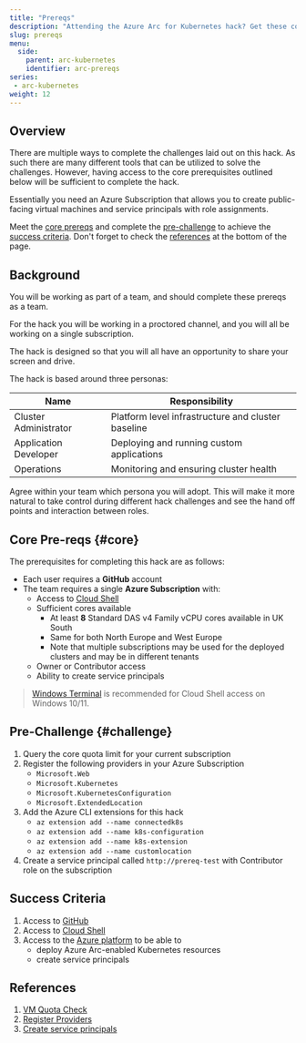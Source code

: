 ```yaml
---
title: "Prereqs"
description: "Attending the Azure Arc for Kubernetes hack? Get these completed before it starts."
slug: prereqs
menu:
  side:
    parent: arc-kubernetes
    identifier: arc-prereqs
series:
 - arc-kubernetes
weight: 12
---
```


## Overview

There are multiple ways to complete the challenges laid out on this hack. As such there are many different tools that can be utilized to solve the challenges. However, having access to the core prerequisites outlined below will be sufficient to complete the hack.

Essentially you need an Azure Subscription that allows you to create public-facing virtual machines and service principals with role assignments.

Meet the [core prereqs](#core) and complete the [pre-challenge](#challenge) to achieve the [success criteria](#success-criteria). Don't forget to check the [references](#references) at the bottom of the page.

## Background

You will be working as part of a team, and should complete these prereqs as a team.

For the hack you will be working in a proctored channel, and you will all be working on a single subscription.

The hack is designed so that you will all have an opportunity to share your screen and drive.

The hack is based around three personas:

| **Name** | **Responsibility** |
|---|---|
| Cluster Administrator | Platform level infrastructure and cluster baseline |
| Application Developer | Deploying and running custom applications |
| Operations | Monitoring and ensuring cluster health |

Agree within your team which persona you will adopt. This will make it more natural to take control during different hack challenges and see the hand off points and interaction between roles.

## Core Pre-reqs {#core}

The prerequisites for completing this hack are as follows:

* Each user requires a **GitHub** account
* The team requires a single **Azure Subscription** with:
  * Access to [Cloud Shell](https://shell.azure.com/bash)
  * Sufficient cores available
    * At least **8** Standard DAS v4 Family vCPU cores available in UK South
    * Same for both North Europe and West Europe
    * Note that multiple subscriptions may be used for the deployed clusters and may be in different tenants
  * Owner or Contributor access
  * Ability to create service principals

> [Windows Terminal](https://aka.ms/terminal) is recommended for Cloud Shell access on Windows 10/11.

## Pre-Challenge {#challenge}

1. Query the core quota limit for your current subscription
1. Register the following providers in your Azure Subscription
    * `Microsoft.Web`
    * `Microsoft.Kubernetes`
    * `Microsoft.KubernetesConfiguration`
    * `Microsoft.ExtendedLocation`
1. Add the Azure CLI extensions for this hack
    * `az extension add --name connectedk8s`
    * `az extension add --name k8s-configuration`
    * `az extension add --name k8s-extension`
    * `az extension add --name customlocation`
1. Create a service principal called `http://prereq-test` with Contributor role on the subscription

## Success Criteria

1. Access to [GitHub](https://github.com/login)
1. Access to [Cloud Shell](https://shell.azure.com/bash)
1. Access to the [Azure platform](https://portal.azure.com/) to be able to
    * deploy Azure Arc-enabled Kubernetes resources
    * create service principals

## References

1. [VM Quota Check](https://docs.microsoft.com/azure/virtual-machines/linux/quotas#check-usage)
1. [Register Providers](https://docs.microsoft.com/azure/azure-arc/kubernetes/quickstart-connect-cluster#1-register-providers-for-azure-arc-enabled-kubernetes)
1. [Create service principals](https://docs.microsoft.com/cli/azure/create-an-azure-service-principal-azure-cli)
